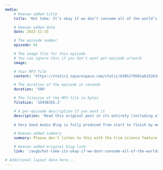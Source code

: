 ```yaml
---
media:
    # Keenan added title
    title: 'Hot take: It’s okay if we don’t consume all of the world’s information before we die'

    # Keenan added date
    date: 2023-11-15

    # The episode number
    episode: 01

    # The image file for this episode
    # You can ignore this if you don't want per-episode artwork
    image:

    # Your MP3 file 
    content: 'https://static1.squarespace.com/static/63051f9501ab15283a42d6e9/t/659751f00cc9e52c6102feb0/1704415742569/AVGAB+ep+1+trim+silence.mp3'

    # The duration of the episode in seconds
    duration: '500'

    # The filesize of the MP3 file in bytes
    fileSize: '15938355.2'

    # A per-episode description if you want it
    description: 'Read this original post in its entirety (including all of the hilarious and excellent footnotes) at this link: <a href="https://gkeenan.co/avgb/hot-take-its-okay-if-we-dont-consume-all-of-the-worlds-information-before-we-die>https://gkeenan.co/avgb/hot-take-its-okay-if-we-dont-consume-all-of-the-worlds-information-before-we-die</a><br><br>
    
    A Very Good Audio Blog is fully produced from start to finish by me, Keenan.'

    # Keenan added summary
    summary: Please don't listen to this with the trim silence feature enabled.

    # Keenan added original blog link:
    link: '/avgb/hot-take-its-okay-if-we-dont-consume-all-of-the-worlds-information-before-we-die'

# Additional layout data here...
---
```


